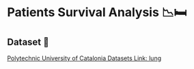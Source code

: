 # Patients Survival Analysis 📉🛏️

## Dataset 📔

[Polytechnic University of Catalonia Datasets Link: lung](http://www-eio.upc.edu/~pau/cms/rdata/datasets.html)
